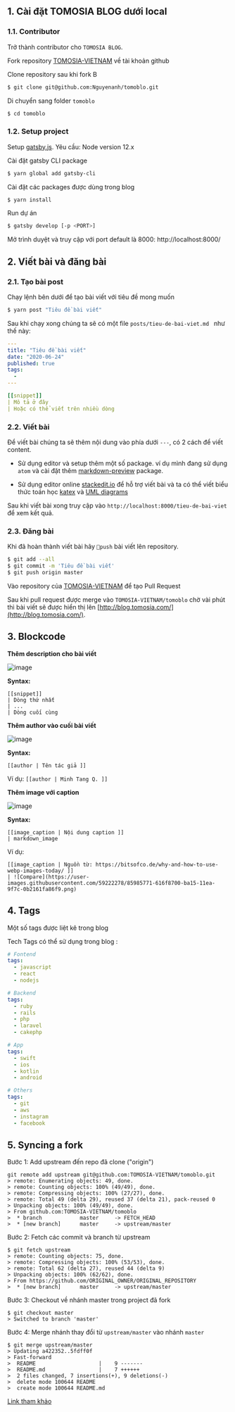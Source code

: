 ## 1. Cài đặt TOMOSIA BLOG dưới local

### 1.1. Contributor

Trở thành contributor cho `TOMOSIA BLOG`.

Fork repository [TOMOSIA-VIETNAM](https://github.com/TOMOSIA-VIETNAM/tomoblo) về tài khoản github

Clone repository sau khi fork B


```bash
$ git clone git@github.com:Nguyenanh/tomoblo.git
```

Di chuyển sang folder `tomoblo`

```bash
$ cd tomoblo
```

### 1.2. Setup project

Setup [gatsby.js](https://www.gatsbyjs.org/). Yêu cầu: Node version 12.x

Cài đặt gatsby CLI package
```bash
$ yarn global add gatsby-cli
```

Cài đặt các packages được dùng trong blog

```bash
$ yarn install
```

Run dự án

```bash
$ gatsby develop [-p <PORT>]
```

Mở trình duyệt và truy cập với port default là 8000: http://localhost:8000/

## 2. Viết bài và đăng bài

### 2.1. Tạo bài post

Chạy lệnh bên dưới để tạo bài viết với tiêu đề mong muốn
```bash
$ yarn post "Tiêu đề bài viết"
```

Sau khi chạy xong chúng ta sẽ có một file `posts/tieu-de-bai-viet.md
` như thế này:

```yaml
---
title: "Tiêu đề bài viết"
date: "2020-06-24"
published: true
tags:
  -
---

[[snippet]]
| Mô tả ở đây
| Hoặc có thể viết trên nhiều dòng
```

### 2.2. Viết bài

Để viết bài chúng ta sẽ thêm nội dung vào phía dưới `---`, có 2 cách để viết content.

+ Sử dụng editor và setup thêm một số package. ví dụ mình đang sử dụng `atom` và cài đặt thêm  [markdown-preview](https://atom.io/packages/markdown-preview) package.

+ Sử dụng editor online [stackedit.io](https://stackedit.io/app)
để hỗ trợ viết bài và ta có thể viết biểu thức toán học  [katex](https://katex.org/) và [UML diagrams](https://mermaidjs.github.io/)

Sau khi viết bài xong truy cập vào `http://localhost:8000/tieu-de-bai-viet` để xem kết quả.

### 2.3. Đăng bài

Khi đã hoàn thành viết bài hãy `push` bài viết lên repository.
```bash
$ git add --all
$ git commit -m 'Tiêu đề bài viết'
$ git push origin master
```

Vào repository của [TOMOSIA-VIETNAM](https://github.com/TOMOSIA-VIETNAM/tomoblo) để tạo Pull Request

Sau khi pull request được merge vào `TOMOSIA-VIETNAM/tomoblo` chờ vài phút thì bài viết sẽ được hiển thị lên [http://blog.tomosia.com/](http://blog.tomosia.com/).

## 3. Blockcode

**Thêm description cho bài viết**

![image](https://user-images.githubusercontent.com/59222278/91420858-6919a380-e87f-11ea-8fe4-d3cdbc81ad42.png)

**Syntax:**

```
[[snippet]]
| Dòng thứ nhất
| ...
| Dòng cuối cùng
```

**Thêm author vào cuối bài viết**

![image](https://user-images.githubusercontent.com/59222278/91420710-3f607c80-e87f-11ea-99f0-2cce9740ff31.png)

**Syntax:**
```
[[author | Tên tác giả ]]

```

Ví dụ: `[[author | Minh Tang Q. ]]`

**Thêm image với caption**

![image](https://user-images.githubusercontent.com/59222278/91420581-1b9d3680-e87f-11ea-85e1-5fd5613fc8a5.png)

**Syntax:**
```
[[image_caption | Nội dung caption ]]
| markdown_image

```

Ví dụ:

```
[[image_caption | Nguồn từ: https://bitsofco.de/why-and-how-to-use-webp-images-today/ ]]
| ![Compare](https://user-images.githubusercontent.com/59222278/85985771-616f8700-ba15-11ea-9f7c-0b2161fa86f9.png)
```

## 4. Tags

Một số tags được liệt kê trong blog

Tech Tags có thể sử dụng trong blog :

```yaml
# Fontend
tags:
  - javascript
  - react
  - nodejs

# Backend
tags:
  - ruby
  - rails
  - php
  - laravel
  - cakephp

# App
tags:
  - swift
  - ios
  - kotlin
  - android

# Others
tags:
  - git
  - aws
  - instagram
  - facebook
```

## 5. Syncing a fork

Bước 1: Add upstream đến repo đã clone ("origin")

```
git remote add upstream git@github.com:TOMOSIA-VIETNAM/tomoblo.git
> remote: Enumerating objects: 49, done.
> remote: Counting objects: 100% (49/49), done.
> remote: Compressing objects: 100% (27/27), done.
> remote: Total 49 (delta 29), reused 37 (delta 21), pack-reused 0
> Unpacking objects: 100% (49/49), done.
> From github.com:TOMOSIA-VIETNAM/tomoblo
>  * branch            master     -> FETCH_HEAD
>  * [new branch]      master     -> upstream/master
```

Bước 2: Fetch các commit và branch từ upstream

```
$ git fetch upstream
> remote: Counting objects: 75, done.
> remote: Compressing objects: 100% (53/53), done.
> remote: Total 62 (delta 27), reused 44 (delta 9)
> Unpacking objects: 100% (62/62), done.
> From https://github.com/ORIGINAL_OWNER/ORIGINAL_REPOSITORY
>  * [new branch]      master     -> upstream/master
```

Bước 3: Checkout về nhánh master trong project đã fork

```
$ git checkout master
> Switched to branch 'master'
```

Bước 4: Merge nhánh thay đổi từ `upstream/master` vào nhánh `master`

```
$ git merge upstream/master
> Updating a422352..5fdff0f
> Fast-forward
>  README                    |    9 -------
>  README.md                 |    7 ++++++
>  2 files changed, 7 insertions(+), 9 deletions(-)
>  delete mode 100644 README
>  create mode 100644 README.md
```

[Link tham khảo](https://docs.github.com/en/github/collaborating-with-issues-and-pull-requests/syncing-a-fork)
